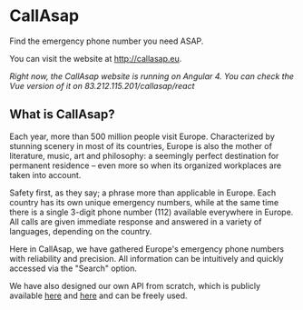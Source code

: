 # CallAsap

Find the emergency phone number you need ASAP.

You can visit the website at http://callasap.eu.

*Right now, the CallAsap website is running on Angular 4.
You can check the Vue version of it on 83.212.115.201/callasap/react*

## What is CallAsap?

Each year, more than 500 million people visit Europe. Characterized by stunning scenery in most of its countries, Europe is also the mother of literature, music, art and philosophy: a seemingly perfect destination for permanent residence – even more so when its organized workplaces are taken into account.

Safety first, as they say; a phrase more than applicable in Europe. Each country has its own unique emergency numbers, while at the same time there is a single 3-digit phone number (112) available everywhere in Europe. All calls are given immediate response and answered in a variety of languages, depending on the country.

Here in CallAsap, we have gathered Europe's emergency phone numbers with reliability and precision. All information can be intuitively and quickly accessed via the "Search" option.

We have also designed our own API from scratch, which is publicly available [here](http://83.212.115.201/api/) and [here](https://github.com/gkamtzir/callAsap-API-PHP) and can be freely used.